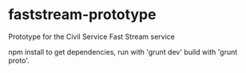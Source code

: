 # faststream-prototype

Prototype for the Civil Service Fast Stream service

npm install to get dependencies, run with 'grunt dev' build with 'grunt proto'.



